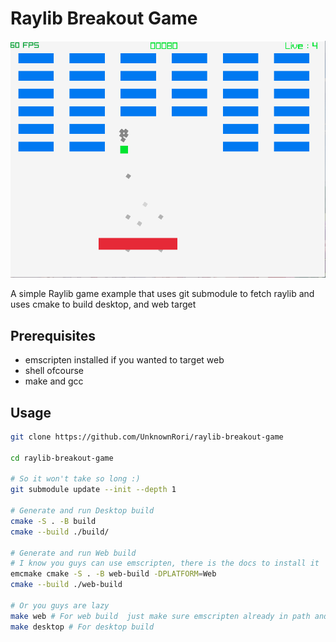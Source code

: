 # Raylib Breakout Game

<img src="./screenshot/demo.png">

A simple Raylib game example that uses git submodule to fetch raylib and uses cmake to build desktop, and web target

## Prerequisites

- emscripten installed if you wanted to target web
- shell ofcourse
- make and gcc

## Usage

```sh
git clone https://github.com/UnknownRori/raylib-breakout-game

cd raylib-breakout-game

# So it won't take so long :)
git submodule update --init --depth 1

# Generate and run Desktop build
cmake -S . -B build
cmake --build ./build/

# Generate and run Web build
# I know you guys can use emscripten, there is the docs to install it
emcmake cmake -S . -B web-build -DPLATFORM=Web
cmake --build ./web-build

# Or you guys are lazy
make web # For web build  just make sure emscripten already in path and activated
make desktop # For desktop build
```

